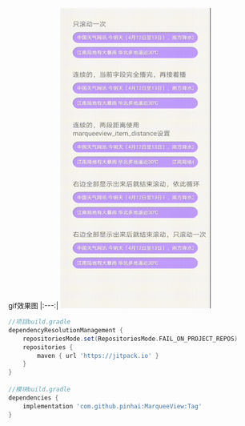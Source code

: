 gif效果图
|:---:|
<img src="https://github.com/pinhai/MarqueeView/blob/master/marqueeview.gif" width="300px" height="600px">

```groovy
//项目build.gradle
dependencyResolutionManagement {
    repositoriesMode.set(RepositoriesMode.FAIL_ON_PROJECT_REPOS)
    repositories {
        maven { url 'https://jitpack.io' }
    }
}

//模块build.gradle
dependencies {
    implementation 'com.github.pinhai:MarqueeView:Tag'
}
```